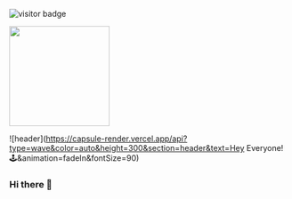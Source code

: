 ![visitor badge](https://visitor-badge.glitch.me/badge?page_id=devuserpp.visitor-badge&left_color=red&right_color=green) 


<img height="180em" src="https://github-readme-stats.vercel.app/api?username=devuserpp&show_icons=true&hide_border=true&&count_private=true&include_all_commits=true" />

<!--START_SECTION:waka-->
<!--END_SECTION:waka-->

![header](https://capsule-render.vercel.app/api?type=wave&color=auto&height=300&section=header&text=Hey Everyone!🕹️&animation=fadeIn&fontSize=90)
### Hi there 👋



<!--
**devuserPP/devuserpp** is a ✨ _special_ ✨ repository because its `README.md` (this file) appears on your GitHub profile.

Here are some ideas to get you started:

- 🔭 I’m currently working on ...
- 🌱 I’m currently learning ...
- 👯 I’m looking to collaborate on ...
- 🤔 I’m looking for help with ...
- 💬 Ask me about ...
- 📫 How to reach me: ...
- 😄 Pronouns: ...
- ⚡ Fun fact: ...
-->
